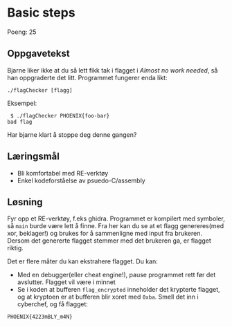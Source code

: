 # Basic steps

Poeng: 25

## Oppgavetekst

Bjarne liker ikke at du så lett fikk tak i flagget i _Almost no work needed_, så han oppgraderte det litt. Programmet fungerer enda likt:

```
./flagChecker [flagg]
```

Eksempel:

```
 $ ./flagChecker PHOENIX{foo-bar}
bad flag

```

Har bjarne klart å stoppe deg denne gangen?

## Læringsmål

 * Bli komfortabel med RE-verktøy
 * Enkel kodeforståelse av psuedo-C/assembly

## Løsning

Fyr opp et RE-verktøy, f.eks ghidra. Programmet er kompilert med symboler, så `main` burde være lett å finne. Fra her kan du se at et flagg genereres(med xor, beklager!) og brukes for å sammenligne med input fra brukeren. Dersom det genererte flagget stemmer med det brukeren ga, er flagget riktig.

Det er flere måter du kan ekstrahere flagget. Du kan:

 * Med en debugger(eller cheat engine!), pause programmet rett før det avslutter. Flagget vil være i minnet
 * Se i koden at bufferen `flag_encrypted` inneholder det krypterte flagget, og at kryptoen er at bufferen blir xoret med `0xba`. Smell det inn i cyberchef, og få flagget:

```
PHOENIX{4223mBLY_m4N}
```
